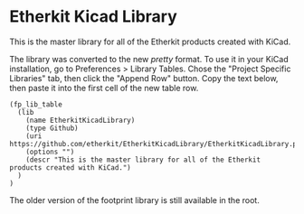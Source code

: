 Etherkit Kicad Library
======================

This is the master library for all of the Etherkit products created with KiCad.

The library was converted to the new *pretty* format. To use it in your KiCad installation, go to Preferences > Library Tables. Chose the "Project Specific Libraries" tab, then click the "Append Row" button. Copy the text below, then paste it into the first cell of the new table row.

    (fp_lib_table
      (lib
        (name EtherkitKicadLibrary)
        (type Github)
        (uri https://github.com/etherkit/EtherkitKicadLibrary/EtherkitKicadLibrary.pretty)
        (options "")
        (descr "This is the master library for all of the Etherkit products created with KiCad.")
      )
    )
    
The older version of the footprint library is still available in the root.
